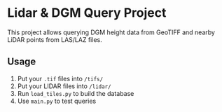 # Lidar & DGM Query Project

This project allows querying DGM height data from GeoTIFF and nearby LiDAR points from LAS/LAZ files.

## Usage

1. Put your `.tif` files into `/tifs/`
2. Put your LIDAR files into `/lidar/`
3. Run `load_tiles.py` to build the database
4. Use `main.py` to test queries
